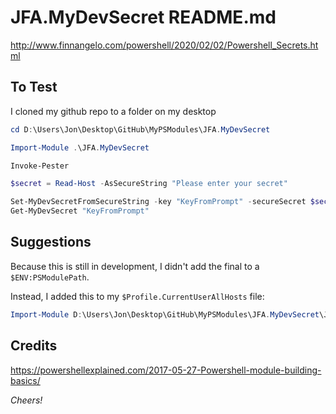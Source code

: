 # JFA.MyDevSecret README.md #

http://www.finnangelo.com/powershell/2020/02/02/Powershell_Secrets.html

## To Test ##

I cloned my github repo to a folder on my desktop

```powershell
cd D:\Users\Jon\Desktop\GitHub\MyPSModules\JFA.MyDevSecret

Import-Module .\JFA.MyDevSecret

Invoke-Pester 

$secret = Read-Host -AsSecureString "Please enter your secret"

Set-MyDevSecretFromSecureString -key "KeyFromPrompt" -secureSecret $secret
Get-MyDevSecret "KeyFromPrompt"
```

## Suggestions ##

Because this is still in development, I didn't add the final to a `$ENV:PSModulePath`.

Instead, I added this to my `$Profile.CurrentUserAllHosts` file:
 
```powershell
Import-Module D:\Users\Jon\Desktop\GitHub\MyPSModules\JFA.MyDevSecret\JFA.MyDevSecret
```

## Credits ##

https://powershellexplained.com/2017-05-27-Powershell-module-building-basics/

_Cheers!_